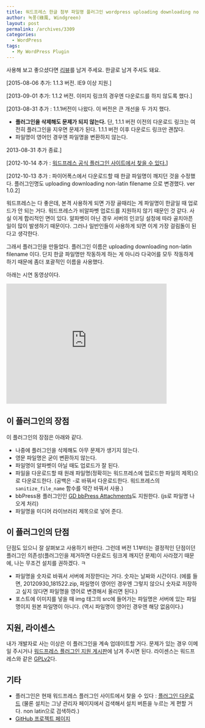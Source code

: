 ```yaml
---
title: 워드프레스 한글 첨부 파일명 플러그인 wordpress uploading downloading non-latin filename
author: 녹풍(綠風, Windgreen)
layout: post
permalink: /archives/3309
categories:
  - WordPress
tags:
  - My WordPress Plugin
---
```


사용해 보고 좋으셨다면 [리뷰](https://wordpress.org/support/view/plugin-reviews/uploadingdownloading-non-latin-filename)를 남겨 주세요. 한글로 남겨 주셔도 돼요.

[2015-08-06 추가: 1.1.3 버전. IE9 이상 지원.]

[2013-09-01 추가: 1.1.2 버전. 이미지 링크의 경우엔 다운로드를 하지 않도록 했다.]

[2013-08-31 추가 : 1.1.1버전이 나왔다. 이 버전은 큰 개선을 두 가지 했다.

*   **플러그인을 삭제해도 문제가 되지 않는다.** 단, 1.1.1 버전 이전의 다운로드 링크는 여전히 플러그인을 지우면 문제가 된다. 1.1.1 버전 이후 다운로드 링크만 괜찮다.
*   파일명이 영어인 경우엔 파일명을 변환하지 않는다.

2013-08-31 추가 종료.]

[2012-10-14 추가 : [워드프레스 공식 플러그인 사이트에서 찾을 수 있다.][1]]

[2012-10-13 추가 : 파이어폭스에서 다운로드할 때 한글 파일명이 깨지던 것을 수정했다. 플러그인명도 uploading downloading non-latin filename 으로 변경했다. ver 1.0.2]

워드프레스는 다 좋은데, 본격 사용하게 되면 가장 골때리는 게 파일명이 한글일 때 업로드가 안 되는 거다. 워드프레스가 비알파벳 업로드를 지원하지 않기 때문인 것 같다. 사실 이게 합리적인 면이 있다. 알파벳이 아닌 경우 서버의 인코딩 설정에 따라 골치아픈 일이 많이 발생하기 때문이다. 그러나 일반인들이 사용하게 되면 이게 가장 걸림돌이 된다고 생각한다.

그래서 플러그인을 만들었다. 플러그인 이름은 uploading downloading non-latin filename 이다. 단지 한글 파일명만 작동하게 하는 게 아니라 다국어를 모두 작동하게 하기 때문에 좀더 포괄적인 이름을 사용했다.

아래는 시연 동영상이다.

<div class="video-container">
  <div class="video-container__inner">
  <iframe width="420" height="315" src="https://www.youtube.com/embed/QMl9bbiZrWQ" frameborder="0" allowfullscreen></iframe>
  </div>
</div>

## 이 플러그인의 장점

이 플러그인의 장점은 아래와 같다.

* 나중에 플러그인을 삭제해도 아무 문제가 생기지 않는다.
* 영문 파일명은 굳이 변환하지 않는다.
*   파일명이 알파벳이 아닐 때도 업로드가 잘 된다.
*   파일을 다운로드할 때 원래 파일명(정확히는 워드프레스에 업로드한 파일의 제목)으로 다운로드한다. (공백은 -로 바꿔서 다운로드한다. 워드프레스의 `sanitize_file_name` 함수를 약간 바꿔서 사용.)
*   bbPress용 플러그인인 [GD bbPress Attachments][2]도 지원한다. (js로 파일명 나오게 처리)
*   파일명을 미디어 라이브러리 제목으로 넣어 준다.

## 이 플러그인의 단점

단점도 있으니 잘 살펴보고 사용하기 바란다. 그런데 버전 1.1부터는 결정적인 단점이던 플러그인 의존성(플러그인을 제거하면 다운로드 링크게 깨지던 문제)이 사라졌기 때문에, 나는 무조건 설치를 권하겠다. ㅋ

*   파일명을 숫자로 바꿔서 서버에 저장한다는 거다. 숫자는 날짜와 시간이다. (에를 들면, 20120930_181522.zip, 파일명이 영어인 경우엔 그렇지 않으니 숫자로 저장하고 싶지 않다면 파일명을 영어로 변경해서 올리면 된다.)
*   포스트에 이미지를 넣을 때 img 태그의 src에 들어가는 파일명은 서버에 있는 파일명이지 원본 파일명이 아니다. (역시 파일명이 영어인 경우엔 해당 없음이다.)

## 지원, 라이센스

내가 개발자로 사는 이상은 이 플러그인을 계속 업데이트할 거다. 문제가 있는 경우 이메일 주시거나 [워드프레스 플러그인 지원 게시판](https://wordpress.org/support/plugin/uploadingdownloading-non-latin-filename)에 남겨 주시면 된다. 라이센스는 워드프레스와 같은 [GPLv2][3]다.

## 기타

*   플러그인은 현재 워드프레스 플러그인 사이트에서 찾을 수 있다 : [플러그인 다운로드][1] (물론 설치는 그냥 관리자 페이지에서 검색해서 설치 버튼을 누르는 게 편할 거다. non latin으로 검색하라.)
*   [GitHub 프로젝트 페이지][4]

 [1]: http://wordpress.org/extend/plugins/uploadingdownloading-non-latin-filename/
 [2]: http://wordpress.org/extend/plugins/gd-bbpress-attachments/
 [3]: http://www.gnu.org/licenses/gpl-2.0.html
 [4]: https://github.com/mytory/uploadingdownloading-non-latin-filename